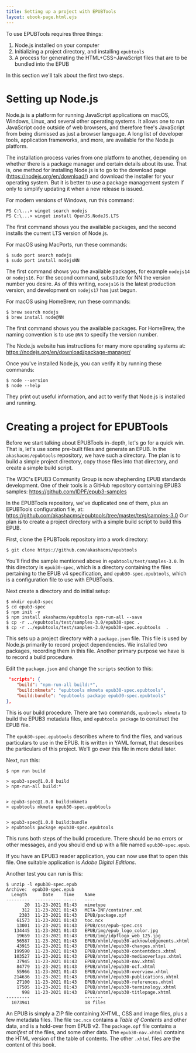 ```yaml
---
title: Setting up a project with EPUBTools
layout: ebook-page.html.ejs
---
```


To use EPUBTools requires three things:

1. Node.js installed on your computer
1. Initializing a project directory, and installing `epubtools`
1. A process for generating the HTML+CSS+JavaScript files that are to be bundled into the EPUB

In this section we'll talk about the first two steps.

# Setting up Node.js

Node.js is a platform for running JavaScript applications on macOS, Windows, Linux, and several other operating systems.  It allows one to run JavaScript code outside of web browsers, and therefore free's JavaScript from being dismissed as just a browser language.  A long list of developer tools, application frameworks, and more, are available for the Node.js platform.

The installation process varies from one platform to another, depending on whether there is a package manager and certain details about its use.  That is, one method for installing Node.js is to go to the download page (https://nodejs.org/en/download/) and download the installer for your operating system.  But it is better to use a package management system if only to simplify updating it when a new release is issued.

For modern versions of Windows, run this command:

```
PS C:\...> winget search nodejs
PS C:\...> winget install OpenJS.NodeJS.LTS
```

The first command shows you the available packages, and the second installs the current LTS version of Node.js.

For macOS using MacPorts, run these commands:

```
$ sudo port search nodejs
$ sudo port install nodejsNN
```

The first command shows you the available packages, for example `nodejs14` or `nodejs16`.  For the second command, substitute for NN the version number you desire.  As of this writing, `nodejs16` is the latest production version, and development on `nodejs17` has just begun.

For macOS using HomeBrew, run these commands:

```
$ brew search nodejs
$ brew install node@NN
```

The first command shows you the available packages.  For HomeBrew, the naming convention is to use `@NN` to specify the version number.

The Node.js website has instructions for many more operating systems at:  https://nodejs.org/en/download/package-manager/

Once you've installed Node.js, you can verify it by running these commands:

```
$ node --version
$ node --help
```

They print out useful information, and act to verify that Node.js is installed and running.

# Creating a project for EPUBTools

Before we start talking about EPUBTools in-depth, let's go for a quick win.  That is, let's use some pre-built files and generate an EPUB.  In the `akashacms/epubtools` repository, we have such a directory.  The plan is to build a simple project directory, copy those files into that directory, and create a simple build script.

The W3C's EPUB3 Community Group is now shepherding EPUB standards development.  One of their tools is a GitHub repository containing EPUB3 samples: https://github.com/IDPF/epub3-samples

In the EPUBTools repository, we've duplicated one of them, plus an EPUBTools configuration file, at:  https://github.com/akashacms/epubtools/tree/master/test/samples-3.0  Our plan is to create a project directory with a simple build script to build this EPUB.

First, clone the EPUBTools repository into a work directory:

```
$ git clone https://github.com/akashacms/epubtools
```

You'll find the sample mentioned above in `epubtools/test/samples-3.0`.  In this directory is `epub30-spec`, which is a directory containing the files pertaining to the EPUB v4 specification, and `epub30-spec.epubtools`, which is a configuration file to use with EPUBTools.

Next create a directory and do initial setup:

```
$ mkdir epub3-spec
$ cd epub3-spec
$ npm init -y
$ npm install akashacms/epubtools npm-run-all --save
$ cp -r ../epubtools/test/samples-3.0/epub30-spec .
$ cp -r ../epubtools/test/samples-3.0/epub30-spec.epubtools  .
```

This sets up a project directory with a `package.json` file.  This file is used by Node.js primarily to record project dependencies.  We installed two packages, recording them in this file.  Another primary purpose we have is to record a build procedure.

Edit the `package.json` and change the `scripts` section to this:

```json
 "scripts": {
    "build": "npm-run-all build:*",
    "build:mkmeta": "epubtools mkmeta epub30-spec.epubtools",
    "build:bundle": "epubtools package epub30-spec.epubtools"
},
```

This is our build procedure.  There are two commands, `epubtools mkmeta` to build the EPUB3 metadata files, and `epubtools package` to construct the EPUB file.

The `epub30-spec.epubtools` describes where to find the files, and various particulars to use in the EPUB.  It is written in YAML format, that describes the particulars of this project.  We'll go over this file in more detail later.

Next, run this:

```
$ npm run build

> epub3-spec@1.0.0 build
> npm-run-all build:*


> epub3-spec@1.0.0 build:mkmeta
> epubtools mkmeta epub30-spec.epubtools


> epub3-spec@1.0.0 build:bundle
> epubtools package epub30-spec.epubtools
```

This runs both steps of the build procedure.  There should be no errors or other messages, and you should end up with a file named `epub30-spec.epub`.

If you have an EPUB3 reader application, you can now use that to open this file.  One suitable application is _Adobe Digital Editions_.

Another test you can run is this:

```
$ unzip -l epub30-spec.epub
Archive:  epub30-spec.epub
  Length      Date    Time    Name
---------  ---------- -----   ----
       20  11-23-2021 01:43   mimetype
      312  11-23-2021 01:43   META-INF/container.xml
     2383  11-23-2021 01:43   EPUB/package.opf
    61573  11-23-2021 01:43   toc.ncx
    13001  11-23-2021 01:43   EPUB/css/epub-spec.css
   134445  11-23-2021 01:43   EPUB/img/epub_logo_color.jpg
    19659  11-23-2021 01:43   EPUB/img/idpflogo_web_125.jpg
    56587  11-23-2021 01:43   EPUB/xhtml/epub30-acknowledgements.xhtml
    43915  11-23-2021 01:43   EPUB/xhtml/epub30-changes.xhtml
   199590  11-23-2021 01:43   EPUB/xhtml/epub30-contentdocs.xhtml
   103527  11-23-2021 01:43   EPUB/xhtml/epub30-mediaoverlays.xhtml
    37945  11-23-2021 01:43   EPUB/xhtml/epub30-nav.xhtml
    84779  11-23-2021 01:43   EPUB/xhtml/epub30-ocf.xhtml
    55966  11-23-2021 01:43   EPUB/xhtml/epub30-overview.xhtml
   214636  11-23-2021 01:43   EPUB/xhtml/epub30-publications.xhtml
    27100  11-23-2021 01:43   EPUB/xhtml/epub30-references.xhtml
    17505  11-23-2021 01:43   EPUB/xhtml/epub30-terminology.xhtml
      998  11-23-2021 01:43   EPUB/xhtml/epub30-titlepage.xhtml
---------                     -------
  1073941                     18 files
```

An EPUB is simply a ZIP file containing XHTML, CSS and image files, plus a few metadata files.  The file `toc.ncx` contains a _Table of Contents_ and other data, and is a hold-over from EPUB v2.  The `package.opf` file contains a _manifest_ of the files, and some other data.  The `epub30-nav.xhtml` contains the HTML version of the table of contents.  The other `.xhtml` files are the content of this book.
